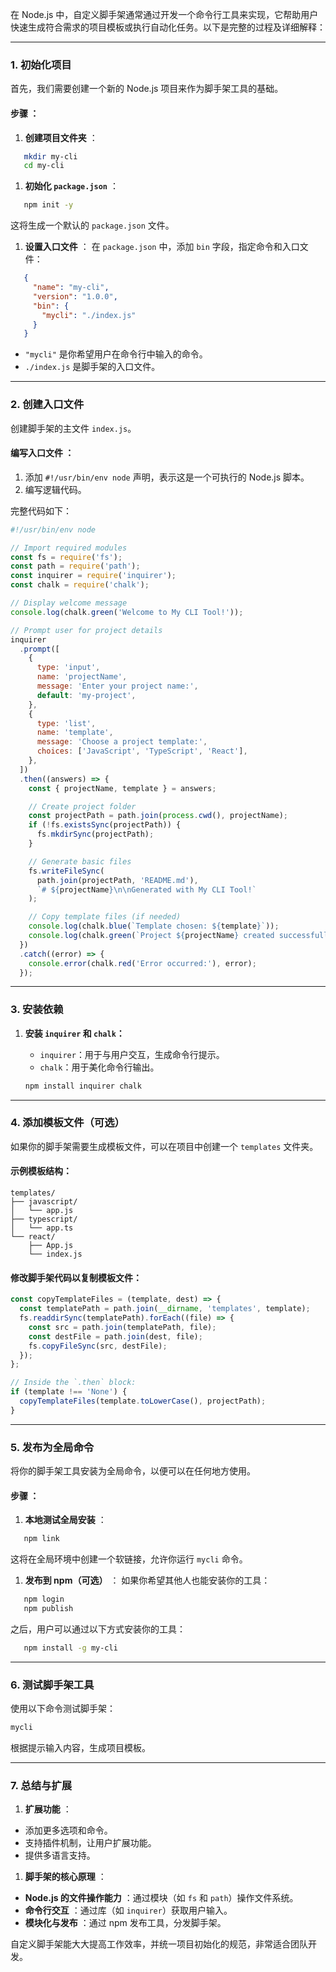 在 Node.js 中，自定义脚手架通常通过开发一个命令行工具来实现，它帮助用户快速生成符合需求的项目模板或执行自动化任务。以下是完整的过程及详细解释：

---

### **1. 初始化项目**

首先，我们需要创建一个新的 Node.js 项目来作为脚手架工具的基础。

#### **步骤** ：

1. **创建项目文件夹** ：

```bash
   mkdir my-cli
   cd my-cli
```

1. **初始化 `package.json`** ：

```bash
   npm init -y
```

   这将生成一个默认的 `package.json` 文件。

1. **设置入口文件** ：
   在 `package.json` 中，添加 `bin` 字段，指定命令和入口文件：

```json
   {
     "name": "my-cli",
     "version": "1.0.0",
     "bin": {
       "mycli": "./index.js"
     }
   }
```

* `"mycli"` 是你希望用户在命令行中输入的命令。
* `./index.js` 是脚手架的入口文件。

---

### **2. 创建入口文件**

创建脚手架的主文件 `index.js`。

#### **编写入口文件** ：

1. 添加 `#!/usr/bin/env node` 声明，表示这是一个可执行的 Node.js 脚本。
2. 编写逻辑代码。

完整代码如下：

```javascript
#!/usr/bin/env node

// Import required modules
const fs = require('fs');
const path = require('path');
const inquirer = require('inquirer');
const chalk = require('chalk');

// Display welcome message
console.log(chalk.green('Welcome to My CLI Tool!'));

// Prompt user for project details
inquirer
  .prompt([
    {
      type: 'input',
      name: 'projectName',
      message: 'Enter your project name:',
      default: 'my-project',
    },
    {
      type: 'list',
      name: 'template',
      message: 'Choose a project template:',
      choices: ['JavaScript', 'TypeScript', 'React'],
    },
  ])
  .then((answers) => {
    const { projectName, template } = answers;

    // Create project folder
    const projectPath = path.join(process.cwd(), projectName);
    if (!fs.existsSync(projectPath)) {
      fs.mkdirSync(projectPath);
    }

    // Generate basic files
    fs.writeFileSync(
      path.join(projectPath, 'README.md'),
      `# ${projectName}\n\nGenerated with My CLI Tool!`
    );

    // Copy template files (if needed)
    console.log(chalk.blue(`Template chosen: ${template}`));
    console.log(chalk.green(`Project ${projectName} created successfully at ${projectPath}!`));
  })
  .catch((error) => {
    console.error(chalk.red('Error occurred:'), error);
  });
```

---

### **3. 安装依赖**

1. **安装 `inquirer` 和 `chalk`：**

   * `inquirer`：用于与用户交互，生成命令行提示。
   * `chalk`：用于美化命令行输出。

   ```bash
   npm install inquirer chalk
   ```

---

### **4. 添加模板文件（可选）**

如果你的脚手架需要生成模板文件，可以在项目中创建一个 `templates` 文件夹。

#### 示例模板结构：

```
templates/
├── javascript/
│   └── app.js
├── typescript/
│   └── app.ts
└── react/
    ├── App.js
    └── index.js
```

#### 修改脚手架代码以复制模板文件：

```javascript
const copyTemplateFiles = (template, dest) => {
  const templatePath = path.join(__dirname, 'templates', template);
  fs.readdirSync(templatePath).forEach((file) => {
    const src = path.join(templatePath, file);
    const destFile = path.join(dest, file);
    fs.copyFileSync(src, destFile);
  });
};

// Inside the `.then` block:
if (template !== 'None') {
  copyTemplateFiles(template.toLowerCase(), projectPath);
}
```

---

### **5. 发布为全局命令**

将你的脚手架工具安装为全局命令，以便可以在任何地方使用。

#### **步骤** ：

1. **本地测试全局安装** ：

```bash
   npm link
```

   这将在全局环境中创建一个软链接，允许你运行 `mycli` 命令。

1. **发布到 npm（可选）** ：
   如果你希望其他人也能安装你的工具：

```bash
   npm login
   npm publish
```

   之后，用户可以通过以下方式安装你的工具：

```bash
   npm install -g my-cli
```

---

### **6. 测试脚手架工具**

使用以下命令测试脚手架：

```bash
mycli
```

根据提示输入内容，生成项目模板。

---

### **7. 总结与扩展**

1. **扩展功能** ：

* 添加更多选项和命令。
* 支持插件机制，让用户扩展功能。
* 提供多语言支持。

1. **脚手架的核心原理** ：

* **Node.js 的文件操作能力** ：通过模块（如 `fs` 和 `path`）操作文件系统。
* **命令行交互** ：通过库（如 `inquirer`）获取用户输入。
* **模块化与发布** ：通过 npm 发布工具，分发脚手架。

自定义脚手架能大大提高工作效率，并统一项目初始化的规范，非常适合团队开发。
